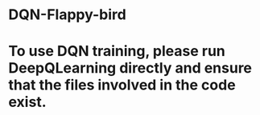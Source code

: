 # DQN-Flappy-bird
# To use DQN training, please run DeepQLearning directly and ensure that the files involved in the code exist.
